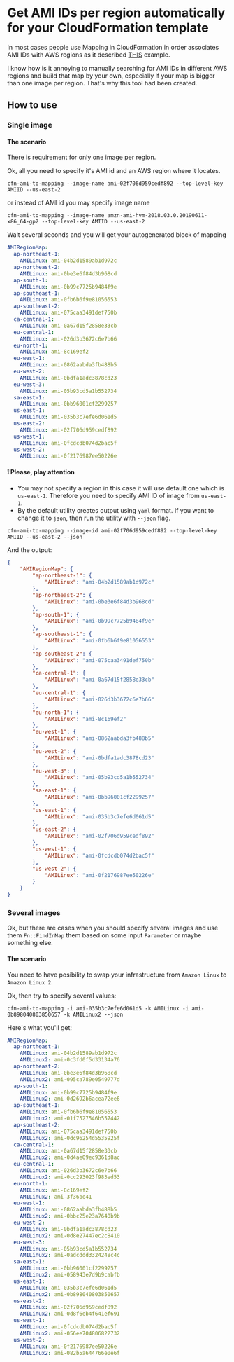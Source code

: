 # Get AMI IDs per region automatically for your CloudFormation template

In most cases people use Mapping in CloudFormation in order associates AMI IDs with AWS regions as it described [THIS](https://docs.aws.amazon.com/AWSCloudFormation/latest/UserGuide/intrinsic-function-reference-findinmap.html) example.

I know how is it annoying to manually searching for AMI IDs in different AWS regions and build that map by your own, especially if your map is bigger than one image per region. That's why this tool had been created.

## How to use
### Single image
#### The scenario
There is requirement for only one image per region. 

Ok, all you need to specify it's AMI id and an AWS region where it locates.

```
cfn-ami-to-mapping --image-name ami-02f706d959cedf892 --top-level-key AMIID --us-east-2
```
or instead of AMI id you may specify image name
```
cfn-ami-to-mapping --image-name amzn-ami-hvm-2018.03.0.20190611-x86_64-gp2 --top-level-key AMIID --us-east-2
```

Wait several seconds and you will get your autogenerated block of mapping
```yaml
AMIRegionMap:
  ap-northeast-1:
    AMILinux: ami-04b2d1589ab1d972c
  ap-northeast-2:
    AMILinux: ami-0be3e6f84d3b968cd
  ap-south-1:
    AMILinux: ami-0b99c7725b9484f9e
  ap-southeast-1:
    AMILinux: ami-0fb6b6f9e81056553
  ap-southeast-2:
    AMILinux: ami-075caa3491def750b
  ca-central-1:
    AMILinux: ami-0a67d15f2858e33cb
  eu-central-1:
    AMILinux: ami-026d3b3672c6e7b66
  eu-north-1:
    AMILinux: ami-8c169ef2
  eu-west-1:
    AMILinux: ami-0862aabda3fb488b5
  eu-west-2:
    AMILinux: ami-0bdfa1adc3878cd23
  eu-west-3:
    AMILinux: ami-05b93cd5a1b552734
  sa-east-1:
    AMILinux: ami-0bb96001cf2299257
  us-east-1:
    AMILinux: ami-035b3c7efe6d061d5
  us-east-2:
    AMILinux: ami-02f706d959cedf892
  us-west-1:
    AMILinux: ami-0fcdcdb074d2bac5f
  us-west-2:
    AMILinux: ami-0f2176987ee50226e
```
#### :grey_exclamation: Please, play attention
- You may not specify a region in this case it will use default one which is `us-east-1`. Therefore you need to specify AMI ID of image from `us-east-1`.
- By the default utility creates output using `yaml` format. If you want to change it to `json`, then run the utility with `--json` flag.
```
cfn-ami-to-mapping --image-id ami-02f706d959cedf892 --top-level-key AMIID --us-east-2 --json
```
And the output:
```json
{
    "AMIRegionMap": {
        "ap-northeast-1": {
            "AMILinux": "ami-04b2d1589ab1d972c"
        },
        "ap-northeast-2": {
            "AMILinux": "ami-0be3e6f84d3b968cd"
        },
        "ap-south-1": {
            "AMILinux": "ami-0b99c7725b9484f9e"
        },
        "ap-southeast-1": {
            "AMILinux": "ami-0fb6b6f9e81056553"
        },
        "ap-southeast-2": {
            "AMILinux": "ami-075caa3491def750b"
        },
        "ca-central-1": {
            "AMILinux": "ami-0a67d15f2858e33cb"
        },
        "eu-central-1": {
            "AMILinux": "ami-026d3b3672c6e7b66"
        },
        "eu-north-1": {
            "AMILinux": "ami-8c169ef2"
        },
        "eu-west-1": {
            "AMILinux": "ami-0862aabda3fb488b5"
        },
        "eu-west-2": {
            "AMILinux": "ami-0bdfa1adc3878cd23"
        },
        "eu-west-3": {
            "AMILinux": "ami-05b93cd5a1b552734"
        },
        "sa-east-1": {
            "AMILinux": "ami-0bb96001cf2299257"
        },
        "us-east-1": {
            "AMILinux": "ami-035b3c7efe6d061d5"
        },
        "us-east-2": {
            "AMILinux": "ami-02f706d959cedf892"
        },
        "us-west-1": {
            "AMILinux": "ami-0fcdcdb074d2bac5f"
        },
        "us-west-2": {
            "AMILinux": "ami-0f2176987ee50226e"
        }
    }
}
```

### Several images
Ok, but there are cases when you should specify several images and use them `Fn::FindInMap` them based on some input `Parameter` or maybe something else.
#### The scenario
You need to have posibility to swap your infrastructure from `Amazon Linux` to `Amazon Linux 2`.

Ok, then try to specify several values:
```
cfn-ami-to-mapping -i ami-035b3c7efe6d061d5 -k AMILinux -i ami-0b898040803850657 -k AMILinux2 --json
```
Here's what you'll get:
```yaml
AMIRegionMap:
  ap-northeast-1:
    AMILinux: ami-04b2d1589ab1d972c
    AMILinux2: ami-0c3fd0f5d33134a76
  ap-northeast-2:
    AMILinux: ami-0be3e6f84d3b968cd
    AMILinux2: ami-095ca789e0549777d
  ap-south-1:
    AMILinux: ami-0b99c7725b9484f9e
    AMILinux2: ami-0d2692b6acea72ee6
  ap-southeast-1:
    AMILinux: ami-0fb6b6f9e81056553
    AMILinux2: ami-01f7527546b557442
  ap-southeast-2:
    AMILinux: ami-075caa3491def750b
    AMILinux2: ami-0dc96254d5535925f
  ca-central-1:
    AMILinux: ami-0a67d15f2858e33cb
    AMILinux2: ami-0d4ae09ec9361d8ac
  eu-central-1:
    AMILinux: ami-026d3b3672c6e7b66
    AMILinux2: ami-0cc293023f983ed53
  eu-north-1:
    AMILinux: ami-8c169ef2
    AMILinux2: ami-3f36be41
  eu-west-1:
    AMILinux: ami-0862aabda3fb488b5
    AMILinux2: ami-0bbc25e23a7640b9b
  eu-west-2:
    AMILinux: ami-0bdfa1adc3878cd23
    AMILinux2: ami-0d8e27447ec2c8410
  eu-west-3:
    AMILinux: ami-05b93cd5a1b552734
    AMILinux2: ami-0adcddd3324248c4c
  sa-east-1:
    AMILinux: ami-0bb96001cf2299257
    AMILinux2: ami-058943e7d9b9cabfb
  us-east-1:
    AMILinux: ami-035b3c7efe6d061d5
    AMILinux2: ami-0b898040803850657
  us-east-2:
    AMILinux: ami-02f706d959cedf892
    AMILinux2: ami-0d8f6eb4f641ef691
  us-west-1:
    AMILinux: ami-0fcdcdb074d2bac5f
    AMILinux2: ami-056ee704806822732
  us-west-2:
    AMILinux: ami-0f2176987ee50226e
    AMILinux2: ami-082b5a644766e0e6f
```
